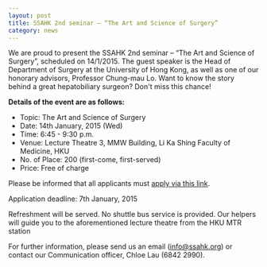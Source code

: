 ```yaml
---
layout: post
title: SSAHK 2nd seminar – “The Art and Science of Surgery”
category: news
---
```

We are proud to present the SSAHK 2nd seminar – “The Art and Science of Surgery”, scheduled on 14/1/2015. The guest speaker is the Head of Department of Surgery at the University of Hong Kong, as well as one of our honorary advisors, Professor Chung-mau Lo. Want to know the story behind a great hepatobiliary surgeon? Don't miss this chance!

**Details of the event are as follows:**

- Topic: The Art and Science of Surgery
- Date: 14th January, 2015 (Wed)
- Time: 6:45 - 9:30 p.m.
- Venue: Lecture Theatre 3, MMW Building, Li Ka Shing Faculty of Medicine, HKU
- No. of Place: 200 (first-come, first-served)
- Price: Free of charge

Please be informed that all applicants must [apply via this link](http://goo.gl/forms/UwYq2ehcEY).

Application deadline: 7th January, 2015

Refreshment will be served.
No shuttle bus service is provided. Our helpers will guide you to the aforementioned lecture theatre from the HKU MTR station

For further information, please send us an email (info@ssahk.org) or contact our Communication officer, Chloe Lau (6842 2990).
